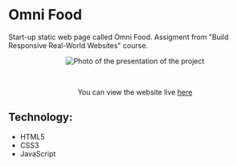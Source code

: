 # Omni Food

Start-up static web page called Omni Food. 
Assigment from "Build Responsive Real-World Websites" course.

<p align="center">
  <img src="https://repository-images.githubusercontent.com/491667585/0915a92b-49cf-46d8-b5fa-d82166c9d0b0" alt="Photo of the presentation of the project"/>
</p>

<br>

<p align="center">
 You can view the website live <a href="https://ivanoiupetrut.github.io/Omni-Food/" target="_blank">here</a>
</p>

## Technology:

- HTML5
- CSS3
- JavaScript
